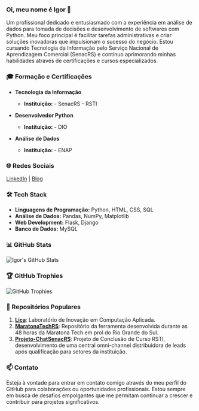 ### Oi, meu nome é Igor 👋

Um profissional dedicado e entusiasmado com a experiência em análise de dados para tomada de decisões e desenvolvimento de softwares com Python. Meu foco principal é facilitar tarefas administrativas e criar soluções inovadoras que impulsionam o sucesso do negócio. Estou cursando Tecnologia da Informação pelo Serviço Nacional de Aprendizagem Comercial (SenacRS) e continuo aprimorando minhas habilidades através de certificações e cursos especializados.

### 🎓 Formação e Certificações

- **Tecnologia da Informação**
  - **Instituição:** - SenacRS - RSTI

- **Desenvolvedor Python**
  - **Instituição:** - DIO 
  
- **Análise de Dados**
  - **Instituição:** - ENAP
  

### 🌐 Redes Sociais

[LinkedIn](https://www.linkedin.com/in/igorrodrigz) | [Blog](https://igorrodrigz.dev/blog)

### 🛠️ Tech Stack

- **Linguagens de Programação:** Python, HTML, CSS, SQL
- **Análise de Dados:** Pandas, NumPy, Matplotlib
- **Web Development:** Flask, Django
- **Banco de Dados:** MySQL


### 📊 GitHub Stats

![Igor's GitHub Stats](https://github-readme-stats.vercel.app/api?username=igorrodrigz&show_icons=true&theme=radical)

### 🏆 GitHub Trophies

![GitHub Trophies](https://github-profile-trophy.vercel.app/?username=igorrodrigz&theme=radical)

### 📂 Repositórios Populares

1. **[Lica](https://github.com/LICA24)**: Laboratório de Inovação em Computação Aplicada.
2. **[MaratonaTechRS](https://github.com/igorrodrigz/MaratonaTechRS)**: Repositório da ferramenta desenvolvida durante as 48 horas da Maratona Tech em prol do Rio Grande do Sul.
3. **[Projeto-ChatSenacRS](https://github.com/igorrodrigz/Projeto-ChatSenacRS)**: Projeto de Conclusão de Curso RSTI, desenvolvimento de uma central omni-channel distribuidora de leads após qualificação para setores da instituição.

### 📫 Contato

Esteja à vontade para entrar em contato comigo através do meu perfil do GitHub para colaborações ou oportunidades profissionais. Estou sempre em busca de desafios empolgantes que me permitam continuar a crescer e contribuir para projetos significativos.
